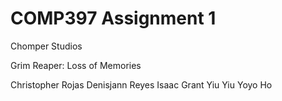 # COMP397 Assignment 1

Chomper Studios

Grim Reaper: Loss of Memories

Christopher Rojas
Denisjann Reyes
Isaac Grant
Yiu Yiu Yoyo Ho


